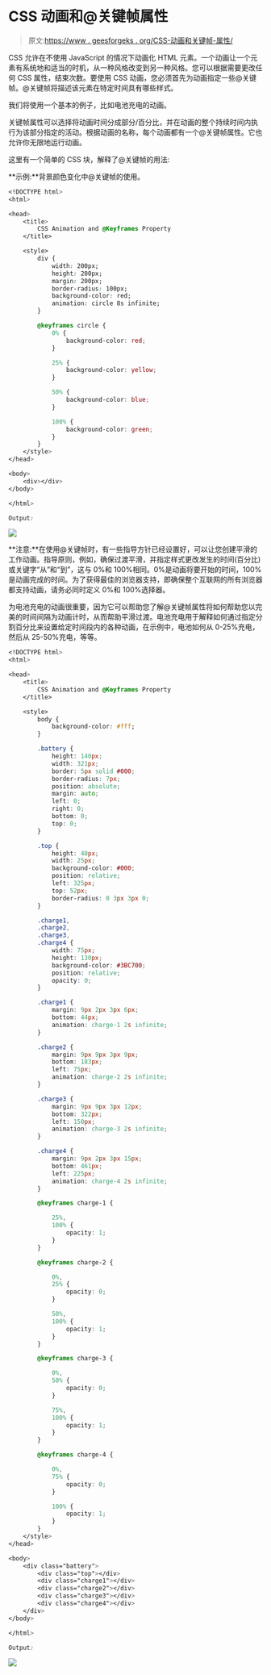 # CSS 动画和@关键帧属性

> 原文:[https://www . geesforgeks . org/CSS-动画和关键帧-属性/](https://www.geeksforgeeks.org/css-animation-and-keyframes-property/)

CSS 允许在不使用 JavaScript 的情况下动画化 HTML 元素。一个动画让一个元素有系统地和适当的时机，从一种风格改变到另一种风格。您可以根据需要更改任何 CSS 属性，结束次数。要使用 CSS 动画，您必须首先为动画指定一些@关键帧。@关键帧将描述该元素在特定时间具有哪些样式。

我们将使用一个基本的例子，比如电池充电的动画。

关键帧属性可以选择将动画时间分成部分/百分比，并在动画的整个持续时间内执行为该部分指定的活动。根据动画的名称，每个动画都有一个@关键帧属性。它也允许你无限地运行动画。

这里有一个简单的 CSS 块，解释了@关键帧的用法:

**示例:**背景颜色变化中@关键帧的使用。

```css
<!DOCTYPE html>
<html>

<head>
    <title>
        CSS Animation and @Keyframes Property
    </title>

    <style>
        div {
            width: 200px;
            height: 200px;
            margin: 200px;
            border-radius: 100px;
            background-color: red;
            animation: circle 8s infinite;
        }

        @keyframes circle {
            0% {
                background-color: red;
            }

            25% {
                background-color: yellow;
            }

            50% {
                background-color: blue;
            }

            100% {
                background-color: green;
            }
        }
    </style>
</head>

<body>
    <div></div>
</body>

</html>
```

```css
Output:

```

![](img/b01addfc9fa34e96d66c84c88850f564.png)

**注意:**在使用@关键帧时，有一些指导方针已经设置好，可以让您创建平滑的工作动画。指导原则，例如，确保过渡平滑，并指定样式更改发生的时间(百分比)或关键字“从”和“到”，这与 0%和 100%相同。0%是动画将要开始的时间，100%是动画完成的时间。为了获得最佳的浏览器支持，即确保整个互联网的所有浏览器都支持动画，请务必同时定义 0%和 100%选择器。

为电池充电的动画很重要，因为它可以帮助您了解@关键帧属性将如何帮助您以完美的时间间隔为动画计时，从而帮助平滑过渡。电池充电用于解释如何通过指定分割百分比来设置给定时间段内的各种动画，在示例中，电池如何从 0-25%充电，然后从 25-50%充电，等等。

```css
<!DOCTYPE html>
<html>

<head>
    <title>
        CSS Animation and @Keyframes Property
    </title>

    <style>
        body {
            background-color: #fff;
        }

        .battery {
            height: 140px;
            width: 321px;
            border: 5px solid #000;
            border-radius: 7px;
            position: absolute;
            margin: auto;
            left: 0;
            right: 0;
            bottom: 0;
            top: 0;
        }

        .top {
            height: 40px;
            width: 25px;
            background-color: #000;
            position: relative;
            left: 325px;
            top: 52px;
            border-radius: 0 3px 3px 0;
        }

        .charge1,
        .charge2,
        .charge3,
        .charge4 {
            width: 75px;
            height: 130px;
            background-color: #3BC700;
            position: relative;
            opacity: 0;
        }

        .charge1 {
            margin: 9px 2px 3px 6px;
            bottom: 44px;
            animation: charge-1 2s infinite;
        }

        .charge2 {
            margin: 9px 9px 3px 9px;
            bottom: 183px;
            left: 75px;
            animation: charge-2 2s infinite;
        }

        .charge3 {
            margin: 9px 9px 3px 12px;
            bottom: 322px;
            left: 150px;
            animation: charge-3 2s infinite;
        }

        .charge4 {
            margin: 9px 2px 3px 15px;
            bottom: 461px;
            left: 225px;
            animation: charge-4 2s infinite;
        }

        @keyframes charge-1 {

            25%,
            100% {
                opacity: 1;
            }
        }

        @keyframes charge-2 {

            0%,
            25% {
                opacity: 0;
            }

            50%,
            100% {
                opacity: 1;
            }
        }

        @keyframes charge-3 {

            0%,
            50% {
                opacity: 0;
            }

            75%,
            100% {
                opacity: 1;
            }
        }

        @keyframes charge-4 {

            0%,
            75% {
                opacity: 0;
            }

            100% {
                opacity: 1;
            }
        }
    </style>
</head>

<body>
    <div class="battery">
        <div class="top"></div>
        <div class="charge1"></div>
        <div class="charge2"></div>
        <div class="charge3"></div>
        <div class="charge4"></div>
    </div>
</body>

</html>
```

```css
Output:

```

![](img/401f992f8952813a8297fc1bd767c452.png)